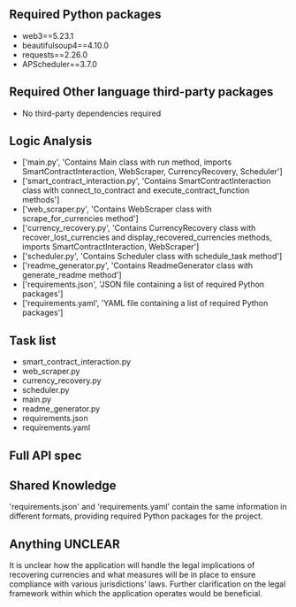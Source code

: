 ## Required Python packages

- web3==5.23.1
- beautifulsoup4==4.10.0
- requests==2.26.0
- APScheduler==3.7.0

## Required Other language third-party packages

- No third-party dependencies required

## Logic Analysis

- ['main.py', 'Contains Main class with run method, imports SmartContractInteraction, WebScraper, CurrencyRecovery, Scheduler']
- ['smart_contract_interaction.py', 'Contains SmartContractInteraction class with connect_to_contract and execute_contract_function methods']
- ['web_scraper.py', 'Contains WebScraper class with scrape_for_currencies method']
- ['currency_recovery.py', 'Contains CurrencyRecovery class with recover_lost_currencies and display_recovered_currencies methods, imports SmartContractInteraction, WebScraper']
- ['scheduler.py', 'Contains Scheduler class with schedule_task method']
- ['readme_generator.py', 'Contains ReadmeGenerator class with generate_readme method']
- ['requirements.json', 'JSON file containing a list of required Python packages']
- ['requirements.yaml', 'YAML file containing a list of required Python packages']

## Task list

- smart_contract_interaction.py
- web_scraper.py
- currency_recovery.py
- scheduler.py
- main.py
- readme_generator.py
- requirements.json
- requirements.yaml

## Full API spec



## Shared Knowledge

'requirements.json' and 'requirements.yaml' contain the same information in different formats, providing required Python packages for the project.

## Anything UNCLEAR

It is unclear how the application will handle the legal implications of recovering currencies and what measures will be in place to ensure compliance with various jurisdictions' laws. Further clarification on the legal framework within which the application operates would be beneficial.

